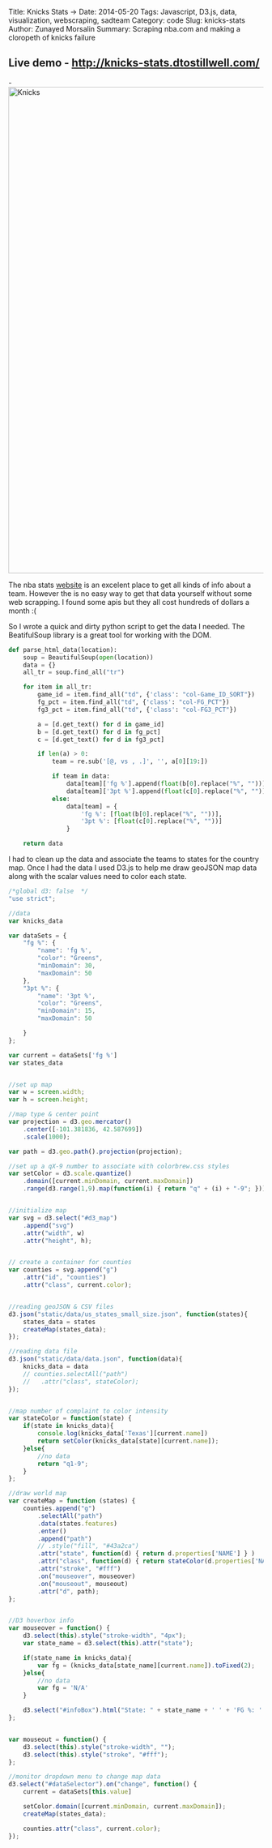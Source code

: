 Title: Knicks Stats →
Date: 2014-05-20
Tags: Javascript, D3.js, data, visualization, webscraping, sadteam
Category: code
Slug: knicks-stats
Author: Zunayed Morsalin
Summary: Scraping nba.com and making a cloropeth of knicks failure 

## Live demo - http://knicks-stats.dtostillwell.com/
-<img width="960" src="/images/knicks_stats.png"  title="Knicks" />


The nba stats [website](http://www.nba.com/knicks/stats/team) is an excelent place to get all kinds of info about a team. However the is no easy way to get that data yourself without some web scrapping. I found some apis but they all cost hundreds of dollars a month :(

So I wrote a quick and dirty python script to get the data I needed. The BeatifulSoup library is a great tool for working with the DOM. 

```python
def parse_html_data(location):
    soup = BeautifulSoup(open(location))
    data = {}
    all_tr = soup.find_all("tr")

    for item in all_tr:
        game_id = item.find_all("td", {'class': "col-Game_ID_SORT"})
        fg_pct = item.find_all("td", {'class': "col-FG_PCT"})
        fg3_pct = item.find_all("td", {'class': "col-FG3_PCT"})

        a = [d.get_text() for d in game_id]
        b = [d.get_text() for d in fg_pct]
        c = [d.get_text() for d in fg3_pct]

        if len(a) > 0:
            team = re.sub('[@, vs , .]', '', a[0][19:])

            if team in data:
                data[team]['fg %'].append(float(b[0].replace("%", "")))
                data[team]['3pt %'].append(float(c[0].replace("%", "")))
            else:
                data[team] = {
                    'fg %': [float(b[0].replace("%", ""))],
                    '3pt %': [float(c[0].replace("%", ""))]
                }

    return data

```

I had to clean up the data and associate the teams to states for the country map. Once I had the data I used D3.js to help me draw geoJSON map data along with the scalar values need to color each state. 

```javascript
/*global d3: false  */
"use strict";

//data
var knicks_data

var dataSets = {
    "fg %": {
        "name": 'fg %',
        "color": "Greens",
        "minDomain": 30,
        "maxDomain": 50
    },
    "3pt %": {
        "name": '3pt %',
        "color": "Greens",
        "minDomain": 15,
        "maxDomain": 50

    }
};

var current = dataSets['fg %']
var states_data


//set up map
var w = screen.width;
var h = screen.height;

//map type & center point 
var projection = d3.geo.mercator()
    .center([-101.381836, 42.587699])
    .scale(1000);

var path = d3.geo.path().projection(projection);

//set up a qX-9 number to associate with colorbrew.css styles
var setColor = d3.scale.quantize()
    .domain([current.minDomain, current.maxDomain])
    .range(d3.range(1,9).map(function(i) { return "q" + (i) + "-9"; }));


//initialize map
var svg = d3.select("#d3_map")
    .append("svg")
    .attr("width", w)
    .attr("height", h);


// create a container for counties
var counties = svg.append("g")
    .attr("id", "counties")
    .attr("class", current.color);


//reading geoJSON & CSV files
d3.json("static/data/us_states_small_size.json", function(states){
    states_data = states
    createMap(states_data);
});

//reading data file
d3.json("static/data/data.json", function(data){
    knicks_data = data
    // counties.selectAll("path")
    //   .attr("class", stateColor);
});


//map number of complaint to color intensity
var stateColor = function(state) {
    if(state in knicks_data){
        console.log(knicks_data['Texas'][current.name])
        return setColor(knicks_data[state][current.name]);
    }else{
        //no data
        return "q1-9";
    }
};

//draw world map
var createMap = function (states) {
    counties.append("g")
        .selectAll("path")
        .data(states.features)
        .enter()
        .append("path")
        // .style("fill", "#43a2ca")
        .attr("state", function(d) { return d.properties['NAME'] } )
        .attr("class", function(d) { return stateColor(d.properties['NAME']) } )
        .attr("stroke", "#fff")
        .on("mouseover", mouseover)
        .on("mouseout", mouseout)
        .attr("d", path);
};


//D3 hoverbox info
var mouseover = function() {
    d3.select(this).style("stroke-width", "4px");
    var state_name = d3.select(this).attr("state");

    if(state_name in knicks_data){
        var fg = (knicks_data[state_name][current.name]).toFixed(2);
    }else{
        //no data
        var fg = 'N/A'
    }

    d3.select("#infoBox").html("State: " + state_name + ' ' + 'FG %: ' + fg);
};


var mouseout = function() {
    d3.select(this).style("stroke-width", "");
    d3.select(this).style("stroke", "#fff");
};

//monitor dropdown menu to change map data
d3.select("#dataSelector").on("change", function() {
    current = dataSets[this.value]

    setColor.domain([current.minDomain, current.maxDomain]);
    createMap(states_data);

    counties.attr("class", current.color);
});

```
